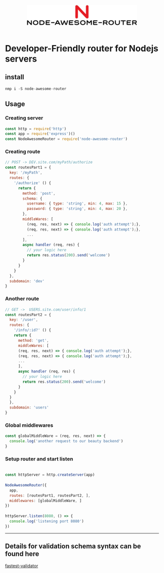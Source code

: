 <div align="center">
    <img width="360" src="logo.png" alt="Got">
</div>
<br/>

# Developer-Friendly router for Nodejs servers
## install
```js
nmp i -S node-awesome-router
```
## Usage
### Creating server
```js
const http = require('http')
const app = require('express')()
const NodeAwesomeRouter = require('node-awesome-router')

```
### Creating route
```js
// POST -> DEV.site.com/myPath/authorize
const routesPart1 = {
  key: '/myPath',
  routes: {
    '/authorize' () {
      return {
        method: 'post',
        schema: {
          username: { type: 'string', min: 4, max: 15 },
          password: { type: 'string', min: 4, max: 20 },
        },
        middleWares: [
          (req, res, next) => { console.log('auth attempt');}, 
          (req, res, next) => { console.log('auth attempt');}, 
          ...
        ],
        async handler (req, res) {
          // your logic here
          return res.status(200).send('welcome')
        }   
      }
    }
  }, 
  subdomain: 'dev' 
}
```
### Another route
```js
// GET ->  USERS.site.com/user/info/1
const routesPart2 = {
  key: '/user', 
  routes: {
    '/info/:id?' () {
    return {
      method: 'get',
      middleWares: [
      (req, res, next) => { console.log('auth attempt');}, 
      (req, res, next) => { console.log('auth attempt');}, 
      ...
      ],
      async handler (req, res) {
        // your logic here
        return res.status(200).send('welcome')
      }   
    }
  }
  }, 
  subdomain: 'users' 
}

```
### Global middlewares
```js
const globalMiddleWare = (req, res, next) => {
  console.log('another request to our beauty backend')
}
```
### Setup router and start listen
```js

const httpServer = http.createServer(app)

NodeAwesomeRouter({
  app,
  routes: [routesPart1, routesPart2, ],
  middlewares: [globalMiddleWare, ]
})

httpServer.listen(8080, () => {
  console.log('listening port 8080')
})

```
<hr/>

## Details for validation schema syntax can be found here 
[fastest-validator](https://www.npmjs.com/package/fastest-validator)